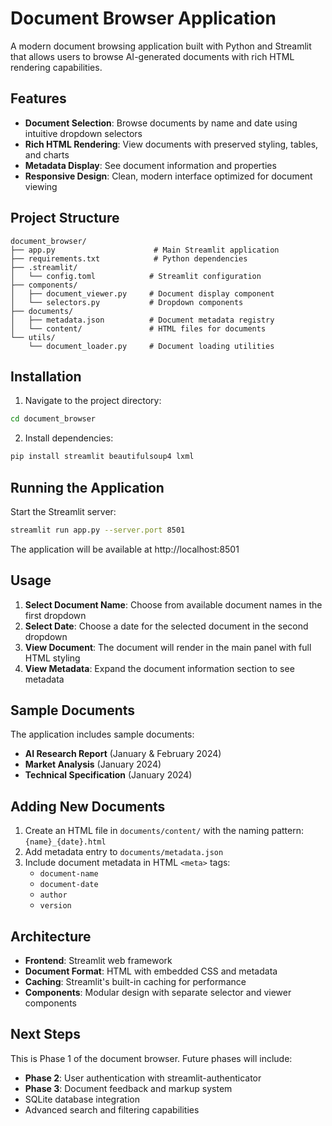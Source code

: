 # Document Browser Application

A modern document browsing application built with Python and Streamlit that allows users to browse AI-generated documents with rich HTML rendering capabilities.

## Features

- **Document Selection**: Browse documents by name and date using intuitive dropdown selectors
- **Rich HTML Rendering**: View documents with preserved styling, tables, and charts
- **Metadata Display**: See document information and properties
- **Responsive Design**: Clean, modern interface optimized for document viewing

## Project Structure

```
document_browser/
├── app.py                      # Main Streamlit application
├── requirements.txt            # Python dependencies
├── .streamlit/
│   └── config.toml            # Streamlit configuration
├── components/
│   ├── document_viewer.py     # Document display component
│   └── selectors.py           # Dropdown components
├── documents/
│   ├── metadata.json          # Document metadata registry
│   └── content/               # HTML files for documents
└── utils/
    └── document_loader.py     # Document loading utilities
```

## Installation

1. Navigate to the project directory:
```bash
cd document_browser
```

2. Install dependencies:
```bash
pip install streamlit beautifulsoup4 lxml
```

## Running the Application

Start the Streamlit server:
```bash
streamlit run app.py --server.port 8501
```

The application will be available at http://localhost:8501

## Usage

1. **Select Document Name**: Choose from available document names in the first dropdown
2. **Select Date**: Choose a date for the selected document in the second dropdown  
3. **View Document**: The document will render in the main panel with full HTML styling
4. **View Metadata**: Expand the document information section to see metadata

## Sample Documents

The application includes sample documents:
- **AI Research Report** (January & February 2024)
- **Market Analysis** (January 2024) 
- **Technical Specification** (January 2024)

## Adding New Documents

1. Create an HTML file in `documents/content/` with the naming pattern: `{name}_{date}.html`
2. Add metadata entry to `documents/metadata.json`
3. Include document metadata in HTML `<meta>` tags:
   - `document-name`
   - `document-date`  
   - `author`
   - `version`

## Architecture

- **Frontend**: Streamlit web framework
- **Document Format**: HTML with embedded CSS and metadata
- **Caching**: Streamlit's built-in caching for performance
- **Components**: Modular design with separate selector and viewer components

## Next Steps

This is Phase 1 of the document browser. Future phases will include:
- **Phase 2**: User authentication with streamlit-authenticator
- **Phase 3**: Document feedback and markup system
- SQLite database integration
- Advanced search and filtering capabilities